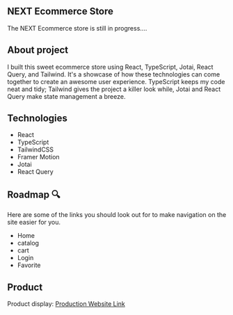 ## NEXT Ecommerce Store
The NEXT Ecommerce store is still in progress....

## About project
I built this sweet ecommerce store using React, TypeScript, Jotai, React Query, and Tailwind. It's a showcase of how these technologies can come together to create an awesome user experience. TypeScript keeps my code neat and tidy; Tailwind gives the project a killer look while, Jotai and React Query make state management a breeze.


## Technologies
- React
- TypeScript
- TailwindCSS
- Framer Motion
- Jotai
- React Query

## Roadmap 🔍
Here are some of the links you should look out for to make navigation on the site easier for you.

- Home
- catalog
- cart
- Login
- Favorite

## Product
Product display: [Production Website Link](https://next-ecommerce-stores.vercel.app/)